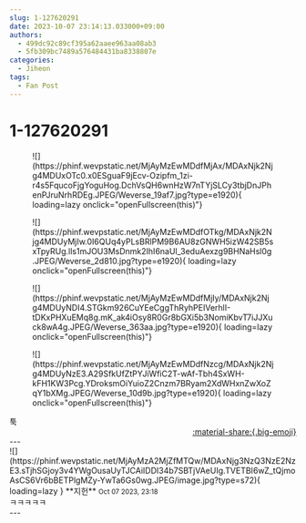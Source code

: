 ```yaml
---
slug: 1-127620291
date: 2023-10-07 23:14:13.033000+09:00
authors:
  - 499dc92c89cf395a62aaee963aa08ab3
  - 5fb309bc7489a576484431ba8338807e
categories:
  - Jiheon
tags:
  - Fan Post
---
```


# 1-127620291

<div class="post-container" markdown="1">
<div class="content-container md-sidebar__scrollwrap" markdown="1">


<figure markdown="1">
![](https://phinf.wevpstatic.net/MjAyMzEwMDdfMjAx/MDAxNjk2Njg4MDUxOTc0.x0ESguaF9jEcv-Ozipfm_1zi-r4s5FqucoFjgYoguHog.DchVsQH6wnHzW7nTYjSLCy3tbjDnJPhenPJruNrhRDEg.JPEG/Weverse_19af7.jpg?type=e1920){ loading=lazy onclick="openFullscreen(this)"}
</figure>

<figure markdown="1">
![](https://phinf.wevpstatic.net/MjAyMzEwMDdfOTkg/MDAxNjk2Njg4MDUyMjIw.0I6QUq4yPLsBRlPM9B6AU8zGNWH5izW42SB5sxTpyRUg.lls1mJOU3MsDnmk2IhI6naUl_3eduAexzg9BHNaHsl0g.JPEG/Weverse_2d810.jpg?type=e1920){ loading=lazy onclick="openFullscreen(this)"}
</figure>

<figure markdown="1">
![](https://phinf.wevpstatic.net/MjAyMzEwMDdfMjIy/MDAxNjk2Njg4MDUyNDI4.STGkm926CuYEeCggThRyhPEIVerhlI-tDKxPHXuEMq8g.mK_ak4iOsy8R0Gr8bGXi5b3NomiKbvT7iJJXuck8wA4g.JPEG/Weverse_363aa.jpg?type=e1920){ loading=lazy onclick="openFullscreen(this)"}
</figure>

<figure markdown="1">
![](https://phinf.wevpstatic.net/MjAyMzEwMDdfNzcg/MDAxNjk2Njg4MDUyNzE3.A29SfkUfZtPYJiWfiC2T-wAf-Tbh4SxWH-kFH1KW3Pcg.YDroksmOiYuioZ2Cnzm7BRyam2XdWHxnZwXoZqY1bXMg.JPEG/Weverse_10d9b.jpg?type=e1920){ loading=lazy onclick="openFullscreen(this)"}
</figure>
툭

</div>
</div>

<div style="text-align: right;" markdown="1">
<a href="https://weverse.io/fromis9/fanpost/1-127620291" style="text-align: right;">:material-share:{.big-emoji}</a>
</div>
---

<div class="comments-container md-sidebar__scrollwrap" markdown="1">
<div class="comment" markdown="1">
<div class='id-container' markdown="1">
![](https://phinf.wevpstatic.net/MjAyMzA2MjZfMTQw/MDAxNjg3NzQ3NzE2NzE3.sTjhSGjoy3v4YWgOusaUyTJCAiIDDI34b7SBTjVAeUIg.TVETBI6wZ_tQjmoAsCS6Vr6bBETPlgMZy-YwTa6Gs0wg.JPEG/image.jpg?type=s72){ loading=lazy }
**<span class="artist">지헌</span>** <small>Oct 07 2023, 23:18</small><br>
</div>
<div class='comment-body' markdown="1">
ㅋㅋㅋㅋㅋ
</div>
</div>
</div>
---
